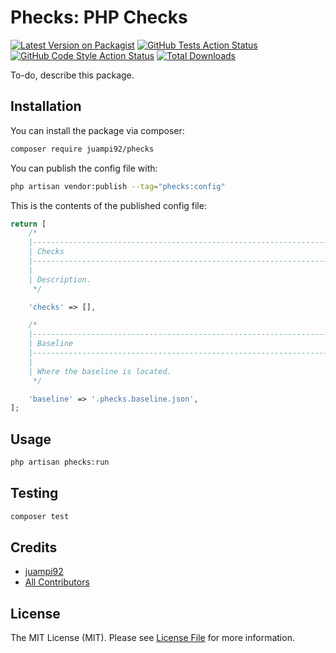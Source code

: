 # Phecks: PHP Checks

[![Latest Version on Packagist](https://img.shields.io/packagist/v/juampi92/phecks.svg?style=flat-square)](https://packagist.org/packages/juampi92/phecks)
[![GitHub Tests Action Status](https://img.shields.io/github/workflow/status/juampi92/phecks/run-tests?label=tests)](https://github.com/juampi92/phecks/actions?query=workflow%3Arun-tests+branch%3Amain)
[![GitHub Code Style Action Status](https://img.shields.io/github/workflow/status/juampi92/phecks/Check%20&%20fix%20styling?label=code%20style)](https://github.com/juampi92/phecks/actions?query=workflow%3A"Check+%26+fix+styling"+branch%3Amain)
[![Total Downloads](https://img.shields.io/packagist/dt/juampi92/phecks.svg?style=flat-square)](https://packagist.org/packages/juampi92/phecks)

To-do, describe this package.

## Installation

You can install the package via composer:

```bash
composer require juampi92/phecks
```

You can publish the config file with:

```bash
php artisan vendor:publish --tag="phecks:config"
```

This is the contents of the published config file:

```php
return [
    /*
    |--------------------------------------------------------------------------
    | Checks
    |--------------------------------------------------------------------------
    |
    | Description.
     */

    'checks' => [],

    /*
    |--------------------------------------------------------------------------
    | Baseline
    |--------------------------------------------------------------------------
    |
    | Where the baseline is located.
     */

    'baseline' => '.phecks.baseline.json',
];
```

## Usage

```bash
php artisan phecks:run
```

## Testing

```bash
composer test
```

## Credits

- [juampi92](https://github.com/juampi92)
- [All Contributors](../../contributors)

## License

The MIT License (MIT). Please see [License File](LICENSE.md) for more information.
